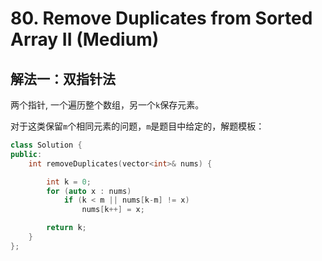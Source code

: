 # 80. Remove Duplicates from Sorted Array II (Medium)

## 解法一：双指针法

两个指针, 一个遍历整个数组，另一个`k`保存元素。

对于这类保留`m`个相同元素的问题，`m`是题目中给定的，解题模板：

```cpp
class Solution {
public:
    int removeDuplicates(vector<int>& nums) {

        int k = 0;
        for (auto x : nums)
            if (k < m || nums[k-m] != x)
                nums[k++] = x;

        return k;
    }
};
```
